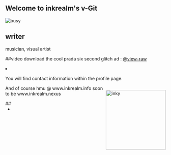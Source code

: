 
## Welcome to inkrealm's v-Git

![busy](https://opengraph.githubassets.com/50bac31a39ca3aab8c74138c38e85cf1025a1037b5bae3e515c4f7e300981928/inkrealm/inkrealm)
	<h2>writer</h2>
	<p>musician, visual artist</p>
##video
download the cool prada six second glitch ad :
<a href="https://github.com/inkrealm/inkrealm/blob/a576d1ad138753b3c97bcfea7815565e1c7c1141/yt1s.com%20-%20PRADA%20CANDY%20%20RETHINK%20REALITY%20%20GLITCH_360p.mp4">@view-raw</a>
<Li>

You will find contact information 
within the profile page.

<p style="float:right"><img height="188" src="https://64.media.tumblr.com/c89cf0b0d50c61a8e9cedc27a0c4c100/93dbb76ea7cb983e-a2/s400x600/0c8c887db47b1f97c235387f271a357273e23003.gifv" alt="inky" /></p>

<p>And of course hmu @ www.inkrealm.info
soon to be www.inkrealm.nexus</p>
##

*
